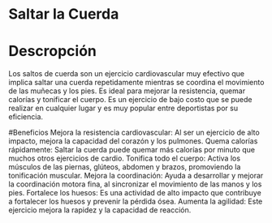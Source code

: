 # Saltar la Cuerda

# Descropción
Los saltos de cuerda son un ejercicio cardiovascular muy efectivo que implica saltar una cuerda repetidamente mientras se coordina el movimiento de las muñecas y los pies.
Es ideal para mejorar la resistencia, quemar calorías y tonificar el cuerpo. Es un ejercicio de bajo costo que se puede realizar en cualquier lugar y es muy popular entre deportistas por su eficiencia.

#Beneficios
Mejora la resistencia cardiovascular: Al ser un ejercicio de alto impacto, mejora la capacidad del corazón y los pulmones.
Quema calorías rápidamente: Saltar la cuerda puede quemar más calorías por minuto que muchos otros ejercicios de cardio.
Tonifica todo el cuerpo: Activa los músculos de las piernas, glúteos, abdomen y brazos, promoviendo la tonificación muscular.
Mejora la coordinación: Ayuda a desarrollar y mejorar la coordinación motora fina, al sincronizar el movimiento de las manos y los pies.
Fortalece los huesos: Es una actividad de alto impacto que contribuye a fortalecer los huesos y prevenir la pérdida ósea.
Aumenta la agilidad: Este ejercicio mejora la rapidez y la capacidad de reacción.

